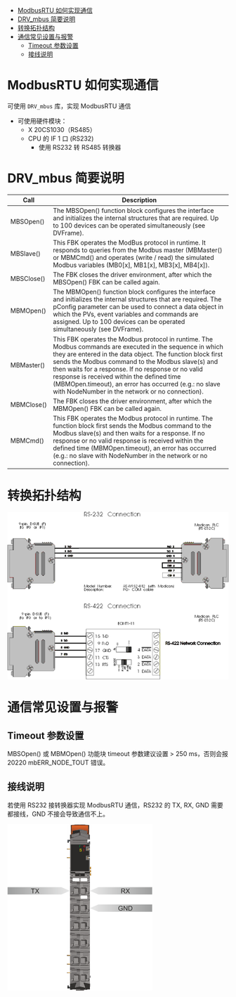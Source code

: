 - [ModbusRTU 如何实现通信](#ModbusRTU%20%E5%A6%82%E4%BD%95%E5%AE%9E%E7%8E%B0%E9%80%9A%E4%BF%A1)
- [DRV_mbus 简要说明](#DRV_mbus%20%E7%AE%80%E8%A6%81%E8%AF%B4%E6%98%8E)
- [转换拓扑结构](#%E8%BD%AC%E6%8D%A2%E6%8B%93%E6%89%91%E7%BB%93%E6%9E%84)
- [通信常见设置与报警](#%E9%80%9A%E4%BF%A1%E5%B8%B8%E8%A7%81%E8%AE%BE%E7%BD%AE%E4%B8%8E%E6%8A%A5%E8%AD%A6)
	- [Timeout 参数设置](#Timeout%20%E5%8F%82%E6%95%B0%E8%AE%BE%E7%BD%AE)
	- [接线说明](#%E6%8E%A5%E7%BA%BF%E8%AF%B4%E6%98%8E)

# ModbusRTU 如何实现通信

可使用 `DRV_mbus` 库，实现 ModbusRTU 通信

- 可使用硬件模块：
    - X 20CS1030（RS485）
    - CPU 的 IF 1 口 (RS232)
        - 使用 RS232 转 RS485 转换器

# DRV_mbus 简要说明

|Call|Description|
|---|---|
|MBSOpen()|The MBSOpen() function block configures the interface and initializes the internal structures that are required. Up to 100 devices can be operated simultaneously (see DVFrame).|
|MBSlave()|This FBK operates the ModBus protocol in runtime. It responds to queries from the Modbus master (MBMaster() or MBMCmd() and operates (write / read) the simulated Modbus variables (MB0[x], MB1[x], MB3[x], MB4[x]).|
|MBSClose()|The FBK closes the driver environment, after which the MBSOpen() FBK can be called again.|
|MBMOpen()|The MBMOpen() function block configures the interface and initializes the internal structures that are required. The pConfig parameter can be used to connect a data object in which the PVs, event variables and commands are assigned. Up to 100 devices can be operated simultaneously (see DVFrame).|
|MBMaster()|This FBK operates the Modbus protocol in runtime. The Modbus commands are executed in the sequence in which they are entered in the data object. The function block first sends the Modbus command to the Modbus slave(s) and then waits for a response. If no response or no valid response is received within the defined time (MBMOpen.timeout), an error has occurred (e.g.: no slave with NodeNumber in the network or no connection).|
|MBMClose()|The FBK closes the driver environment, after which the MBMOpen() FBK can be called again.|
|MBMCmd()|This FBK operates the Modbus protocol in runtime. The function block first sends the Modbus command to the Modbus slave(s) and then waits for a response. If no response or no valid response is received within the defined time (MBMOpen.timeout), an error has occurred (e.g.: no slave with NodeNumber in the network or no connection). |

# 转换拓扑结构

![](FILES/048使用RS232接转换器实现ModbusRTU通信/image-20230821125944232.png)

# 通信常见设置与报警

## Timeout 参数设置

MBSOpen() 或 MBMOpen() 功能块 timeout 参数建议设置 > 250 ms，否则会报20220 mbERR_NODE_TOUT 错误。

## 接线说明

若使用 RS232 接转换器实现 ModbusRTU 通信，RS232 的 TX, RX, GND 需要都接线，GND 不接会导致通信不上。

![](FILES/048使用RS232接转换器实现ModbusRTU通信/image-20230821130409378.png)
